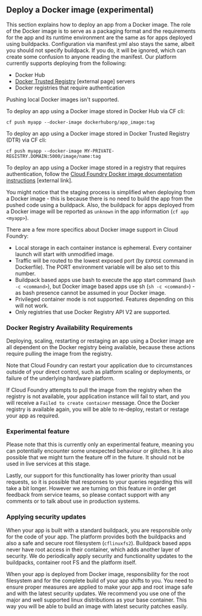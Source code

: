 ## Deploy a Docker image (experimental)

This section explains how to deploy an app from a Docker image. The role of the Docker image is to serve as a packaging format and the requirements for the app and its runtime environment are the same as for apps deployed using buildpacks. Configuration via manifest.yml also stays the same, albeit you should not specify buildpack. If you do, it will be ignored, which can create some confusion to anyone reading the manifest. Our platform currently supports deploying from the following:

* Docker Hub
* [Docker Trusted Registry](https://docs.docker.com/datacenter/dtr/2.1/guides/) [external page] servers
* Docker registries that require authentication

Pushing local Docker images isn't supported.

To deploy an app using a Docker image stored in Docker Hub via CF cli:

``cf push myapp --docker-image dockerhuborg/app_image:tag``

To deploy an app using a Docker image stored in Docker Trusted Registry (DTR) via CF cli:

``cf push myapp --docker-image MY-PRIVATE-REGISTRY.DOMAIN:5000/image/name:tag``

To deploy an app using a Docker image stored in a registry that requires authentication, follow the [Cloud Foundry Docker image documentation instructions](https://docs.cloudfoundry.org/devguide/deploy-apps/push-docker.html#private-repo) [external link].

You might notice that the staging process is simplified when deploying from a Docker image - this is because there is no need to build the app from the pushed code using a buildpack. Also, the buildpack for apps deployed from a Docker image will be reported as `unknown` in the app information (``cf app <myapp>``).

There are a few more specifics about Docker image support in Cloud Foundry:

* Local storage in each container instance is ephemeral. Every container launch will start with unmodified image.
* Traffic will be routed to the lowest exposed port (by `EXPOSE` command in Dockerfile). The PORT environment variable will be also set to this number.
* Buildpack based apps use bash to execute the app start command (`bash -c <command>`), but Docker image based apps use sh (`sh -c <command>`) - as bash presence cannot be assumed in your Docker image.
* Privileged container mode is not supported. Features depending on this will not work.
* Only registries that use Docker Registry API V2 are supported.

### Docker Registry Availability Requirements

Deploying, scaling, restarting or restaging an app using a Docker image are all dependent on the Docker registry being available, because these actions require pulling the image from the registry.

Note that Cloud Foundry can restart your application due to circumstances outside of your direct control, such as platform scaling or deployments, or failure of the underlying hardware platform.

If Cloud Foundry attempts to pull the image from the registry when the registry is not available, your application instance will fail to start, and you will receive a `Failed to create container` message. Once the Docker registry is available again, you will be able to re-deploy, restart or restage your app as required.

### Experimental feature

Please note that this is currently only an experimental feature, meaning you can potentially encounter some unexpected behaviour or glitches. It is also possible that we might turn the feature off in the future. It should not be used in live services at this stage.

Lastly, our support for this functionality has lower priority than usual requests, so it is possible that responses to your queries regarding this will take a bit longer. However we are turning on this feature in order get feedback from service teams, so please contact support with any comments or to talk about use in production systems.

### Applying security updates

When your app is built with a standard buildpack, you are responsible only for the code of your app. The platform provides both the buildpacks and also a safe and secure root filesystem (`cflinuxfs2`). Buildpack based apps never have root access in their container, which adds another layer of security. We do periodically apply security and functionality updates to the buildpacks, container root FS and the platform itself.

When your app is deployed from Docker image, responsibility for the root filesystem and for the complete build of your app shifts to you. You need to ensure proper measures are applied to make your app and root image safe and with the latest security updates. We recommend you use one of the major and well supported linux distributions as your base container. This way you will be able to build an image with latest security patches easily.
